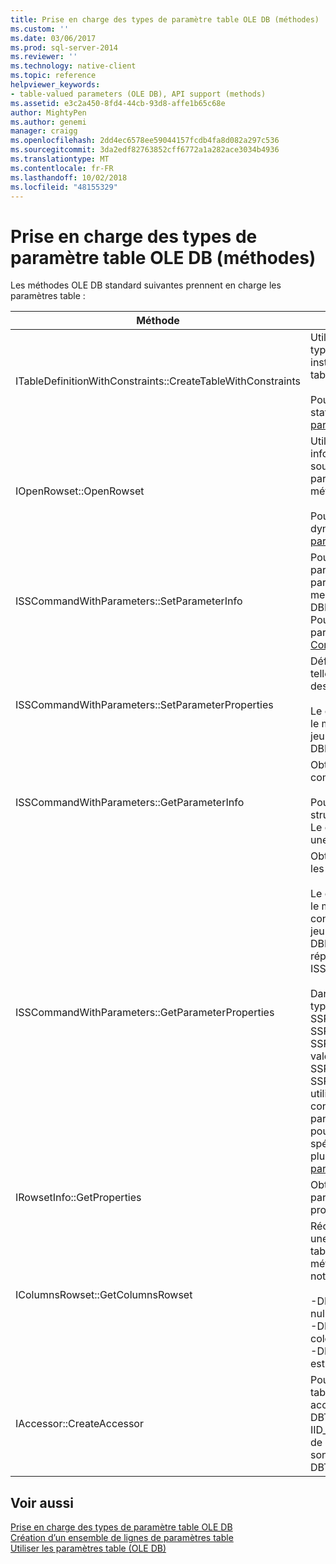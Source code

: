 ```yaml
---
title: Prise en charge des types de paramètre table OLE DB (méthodes) | Microsoft Docs
ms.custom: ''
ms.date: 03/06/2017
ms.prod: sql-server-2014
ms.reviewer: ''
ms.technology: native-client
ms.topic: reference
helpviewer_keywords:
- table-valued parameters (OLE DB), API support (methods)
ms.assetid: e3c2a450-8fd4-44cb-93d8-affe1b65c68e
author: MightyPen
ms.author: genemi
manager: craigg
ms.openlocfilehash: 2dd4ec6578ee59044157fcdb4fa8d082a297c536
ms.sourcegitcommit: 3da2edf82763852cff6772a1a282ace3034b4936
ms.translationtype: MT
ms.contentlocale: fr-FR
ms.lasthandoff: 10/02/2018
ms.locfileid: "48155329"
---
```

# <a name="ole-db-table-valued-parameter-type-support-methods"></a>Prise en charge des types de paramètre table OLE DB (méthodes)
  Les méthodes OLE DB standard suivantes prennent en charge les paramètres table :  
  
|Méthode|Prise en charge des paramètres table|  
|------------|-------------------------------------|  
|ITableDefinitionWithConstraints::CreateTableWithConstraints|Utilisée lorsque vous connaissez les informations de type du paramètre table, et que vous souhaitez instancier un objet d'ensemble de lignes de paramètre table en fonction des informations de type.<br /><br /> Pour plus d’informations, consultez « Scénario statique » dans [création d’ensemble de lignes de paramètres table-Valued](table-valued-parameter-rowset-creation.md).|  
|IOpenRowset::OpenRowset|Utilisée lorsque vous ne connaissez pas les informations de type d'un paramètre table, et que vous souhaitez instancier un objet d'ensemble de lignes de paramètre table en fonction des informations de métadonnées extraites du serveur.<br /><br /> Pour plus d’informations, consultez « Scénario dynamique » dans [création d’ensemble de lignes de paramètres table-Valued](table-valued-parameter-rowset-creation.md).|  
|ISSCommandWithParameters::SetParameterInfo|Pour spécifier un paramètre de commande de paramètre table, le consommateur spécifie le type de paramètre « table » ou « DBTYPE_TABLE » dans le membre *pwszName* de la structure DBPARAMBINDINFO. Le *ulParamSize* est défini sur ~ 0. Pour plus d’informations, consultez « Spécification de paramètre table » dans [Executing Commands Containing Table-Valued paramètres](executing-commands-containing-table-valued-parameters.md).|  
|ISSCommandWithParameters::SetParameterProperties|Définit les propriétés spécifiques aux paramètres table, telles que le nom de schéma, le nom de type, l'ordre des colonnes et les colonnes par défaut.<br /><br /> Le consommateur spécifie l’ordinal du paramètre dans le membre *iOrdinal* de la structure SSPARAMPROPS. Le jeu de propriétés demandé est DBPROPSET_SQLSERVERPARAMETER.|  
|ISSCommandWithParameters::GetParameterInfo|Obtient les types de tous les paramètres d'une commande spécifiée.<br /><br /> Pour les paramètres table, le champ *wType* de la structure DBPARAMINFO a la valeur DBTYPE_TABLE. Le champ *ulParamSize* est défini sur ~0 pour indiquer une longueur inconnue.|  
|ISSCommandWithParameters::GetParameterProperties|Obtient des informations de type supplémentaires pour les paramètres du type DBTYPE_TABLE.<br /><br /> Le consommateur spécifie l’ordinal du paramètre dans le membre *iOrdinal* de la structure SSPARAMPROPS. Le consommateur peut demander les propriétés dans le jeu de propriétés DBPROPSET_SQLSERVERPARAMETER qui sont répertoriées sous ISSCommandWithParameters::SetParameterProperties.<br /><br /> Dans la mesure où le consommateur ne connaît pas le type de paramètre table, le fournisseur doit définir SSPROP_PARAM_TYPE_TYPENAME, SSPROP_PARAM_TYPE_SCHEMANAME et SSPROP_PARAM_TYPE_CATALOGNAME sur leurs valeurs correctes. Les propriétés restantes, SSPROP_PARAM_TABLE_DEFAULT_COLUMNS et SSPROP_PARAM_TABLE_COLUMN_SORT_ORDER, utilisent leurs valeurs par défaut. Une fois que le consommateur a découvert le nom du type de paramètre table, il utilise IOpenRowset::OpenRowset pour créer une instance de ce paramètre table, en spécifiant le nom du type de paramètre table. Pour plus d’informations, consultez [découverte de Type de paramètre table-Valued](../../database-engine/dev-guide/table-valued-parameter-type-discovery.md).|  
|IRowsetInfo::GetProperties|Obtient les propriétés de l'ensemble de lignes de paramètre table. Le consommateur peut utiliser ces propriétés pour optimiser la configuration des liaisons.|  
|IColumnsRowset::GetColumnsRowset|Récupère les informations de métadonnées relatives une table [!INCLUDE[ssNoVersion](../../includes/ssnoversion-md.md)]. Pour les paramètres table, cette même interface fournit des informations de métadonnées détaillées à propos de chaque colonne, notamment les suivantes :<br /><br /> -DBCOLUMN_FLAGS indique la possibilité de valeur null via le bit DBCOLUMNFLAGS_ISNULLABLE.<br />-DBCOLUMN_ISUNIQUE indique si la colonne est une colonne d’identité.<br />-DBCOLUMN_COMPUTEMODE indique si la colonne est calculée.|  
|IAccessor::CreateAccessor|Pour lier un objet d’ensemble de lignes de paramètre table à un paramètre de commande, créez un accesseur dont le membre *wType* a la valeur DBTYPE_TABLE. La structure DBOBJECT contiendra IID_IRowset ou toute autre interface d’objet d’ensemble de lignes valide dans le membre *iid*. Les autres champs sont traités de la même façon que DBTYPE_IUNKNOWN.|  
  
## <a name="see-also"></a>Voir aussi  
 [Prise en charge des types de paramètre table OLE DB](ole-db-table-valued-parameter-type-support.md)   
 [Création d’un ensemble de lignes de paramètres table](table-valued-parameter-rowset-creation.md)   
 [Utiliser les paramètres table &#40;OLE DB&#41;](table-valued-parameters-ole-db.md)  
  
  
